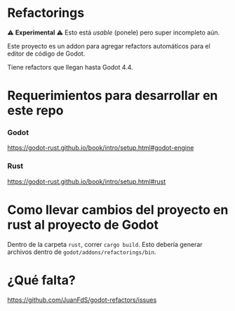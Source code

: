 # Refactorings

⚠️ **Experimental** ⚠️
Esto está _usable_ (ponele) pero super incompleto aún.

Este proyecto es un addon para agregar refactors automáticos para el editor de código de Godot.

Tiene refactors que llegan hasta Godot 4.4.

# Requerimientos para desarrollar en este repo

### Godot

https://godot-rust.github.io/book/intro/setup.html#godot-engine

### Rust

https://godot-rust.github.io/book/intro/setup.html#rust

# Como llevar cambios del proyecto en rust al proyecto de Godot

Dentro de la carpeta `rust`, correr `cargo build`. Esto debería generar archivos dentro de `godot/addons/refactorings/bin`.

# ¿Qué falta?

https://github.com/JuanFdS/godot-refactors/issues